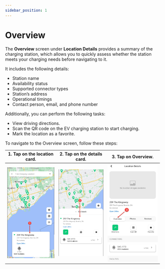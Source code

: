 ```yaml
---
sidebar_position: 1
---
```

# Overview
The **Overview** screen under **Location Details** provides a summary of the charging station, which allows you to quickly assess whether the station meets your charging needs before navigating to it.

It includes the following details:
- Station name
- Availability status
- Supported connector types
- Station’s address
- Operational timings
- Contact person, email, and phone number

Additionally, you can perform the following tasks:
- View driving directions.
- Scan the QR code on the EV charging station to start charging.
- Mark the location as a favorite.

To navigate to the Overview screen, follow these steps:

| 1. Tap on the location card. | 2. Tap on the details card. |  3. Tap on Overview.   |
| :--------------------------: | :-------------------------: | :--------------------: |
|    ![Overview](img/1.jpg)    |   ![Overview](img/2.jpg)    | ![Overview](img/3.jpg) |
